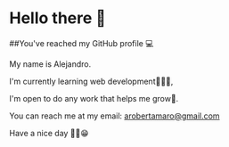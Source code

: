 # **Hello there** 👋
##You've reached my GitHub profile 💻

My name is Alejandro.

I'm currently learning web development👨🏻‍💻, 

I'm open to do any work that helps me grow🌱.



You can reach me at my email: arobertamaro@gmail.com

Have a nice day ✌🏻😁
